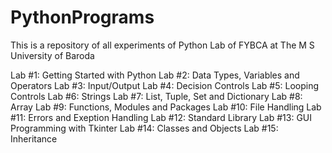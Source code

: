 # PythonPrograms
This is a repository of all experiments of Python Lab of FYBCA at The M S University of Baroda

Lab #1: Getting Started with Python
Lab #2: Data Types, Variables and Operators
Lab #3: Input/Output
Lab #4: Decision Controls
Lab #5: Looping Controls
Lab #6: Strings
Lab #7: List, Tuple, Set and Dictionary
Lab #8: Array
Lab #9: Functions, Modules and Packages
Lab #10: File Handling
Lab #11: Errors and Exeption Handling
Lab #12: Standard Library
Lab #13: GUI Programming with Tkinter
Lab #14: Classes and Objects
Lab #15: Inheritance
